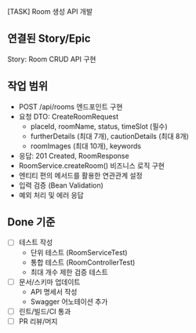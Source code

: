 [TASK] Room 생성 API 개발

## 연결된 Story/Epic

Story: Room CRUD API 구현

## 작업 범위

- POST /api/rooms 엔드포인트 구현
- 요청 DTO: CreateRoomRequest
	- placeId, roomName, status, timeSlot (필수)
	- furtherDetails (최대 7개), cautionDetails (최대 8개)
	- roomImages (최대 10개), keywords
- 응답: 201 Created, RoomResponse
- RoomService.createRoom() 비즈니스 로직 구현
- 엔티티 편의 메서드를 활용한 연관관계 설정
- 입력 검증 (Bean Validation)
- 예외 처리 및 에러 응답

## Done 기준

- [ ] 테스트 작성
	- 단위 테스트 (RoomServiceTest)
	- 통합 테스트 (RoomControllerTest)
	- 최대 개수 제한 검증 테스트
- [ ] 문서/스키마 업데이트
	- API 명세서 작성
	- Swagger 어노테이션 추가
- [ ] 린트/빌드/CI 통과
- [ ] PR 리뷰/머지
